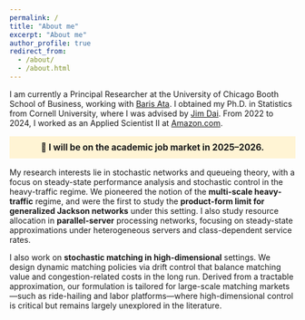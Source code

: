 ```yaml
---
permalink: /
title: "About me"
excerpt: "About me"
author_profile: true
redirect_from: 
  - /about/
  - /about.html
---
```


I am currently a Principal Researcher at the University of Chicago Booth School of Business, working with [Baris Ata](https://www.chicagobooth.edu/faculty/directory/a/baris-ata). I obtained my Ph.D. in Statistics from Cornell University, where I was advised by [Jim Dai](https://people.orie.cornell.edu/jdai/). From 2022 to 2024, I worked as an Applied Scientist II at [Amazon.com](amazon.com).

<p style="text-align: center; background-color: #fff4d4; padding: 10px; font-weight: bold; font-size: 1.1em;">
📢 I will be on the academic job market in 2025–2026.
</p>

My research interests lie in stochastic networks and queueing theory, with a focus on steady-state performance analysis and stochastic control in the heavy-traffic regime. We pioneered the notion of the **multi-scale heavy-traffic** regime, and were the first to study the **product-form limit for generalized Jackson networks** under this setting. I also study resource allocation in **parallel-server** processing networks, focusing on steady-state approximations under heterogeneous servers and class-dependent service rates.

I also work on **stochastic matching in high-dimensional** settings. We design dynamic matching policies via drift control that balance matching value and congestion-related costs in the long run. Derived from a tractable approximation, our formulation is tailored for large-scale matching markets—such as ride-hailing and labor platforms—where high-dimensional control is critical but remains largely unexplored in the literature. 



